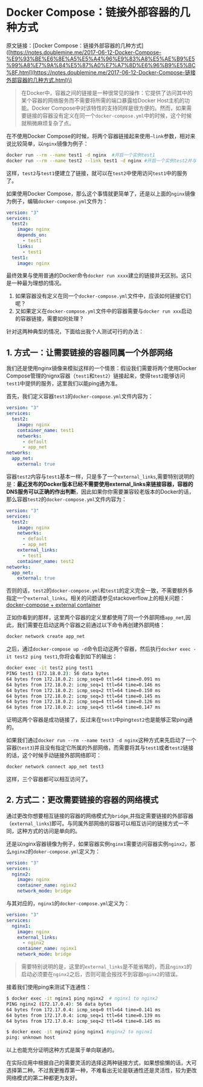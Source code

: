 # Docker Compose：链接外部容器的几种方式

原文链接：\[Docker Compose：链接外部容器的几种方式\]\([https://notes.doublemine.me/2017-06-12-Docker-Compose-%E9%93%BE%E6%8E%A5%E5%A4%96%E9%83%A8%E5%AE%B9%E5%99%A8%E7%9A%84%E5%87%A0%E7%A7%8D%E6%96%B9%E5%BC%8F.html](https://notes.doublemine.me/2017-06-12-Docker-Compose-链接外部容器的几种方式.html)\)

> 在Docker中，容器之间的链接是一种很常见的操作：它提供了访问其中的某个容器的网络服务而不需要将所需的端口暴露给Docker Host主机的功能。Docker Compose中对该特性的支持同样是很方便的。然而，如果需要链接的容器没有定义在同一个`docker-compose.yml`中的时候，这个时候就稍微麻烦复杂了点。

在不使用Docker Compose的时候，将两个容器链接起来使用`—link`参数，相对来说比较简单，以`nginx`镜像为例子：

```bash
docker run --rm --name test1 -d nginx  #开启一个实例test1
docker run --rm --name test2 --link test1 -d nginx #开启一个实例test2并与test1建立链接
```

这样，`test2`与`test1`便建立了链接，就可以在`test2`中使用访问`test1`中的服务了。

如果使用Docker Compose，那么这个事情就更简单了，还是以上面的`nginx`镜像为例子，编辑`docker-compose.yml`文件为：

```yaml
version: "3"
services:
  test2:
    image: nginx
    depends_on:
      - test1
    links:
      - test1
  test1:
    image: nginx
```

最终效果与使用普通的Docker命令`docker run xxxx`建立的链接并无区别。这只是一种最为理想的情况。

1. 如果容器没有定义在同一个`docker-compose.yml`文件中，应该如何链接它们呢？
2. 又如果定义在`docker-compose.yml`文件中的容器需要与`docker run xxx`启动的容器链接，需要如何处理？

针对这两种典型的情况，下面给出我个人测试可行的办法：

## 1. 方式一：让需要链接的容器同属一个外部网络

我们还是使用nginx镜像来模拟这样的一个情景：假设我们需要将两个使用Docker Compose管理的nignx容器（`test1`和`test2`）链接起来，使得`test2`能够访问`test1`中提供的服务，这里我们以能ping通为准。

首先，我们定义容器`test1`的`docker-compose.yml`文件内容为：

```yaml
version: "3"
services:
  test2:
    image: nginx
    container_name: test1
    networks:
      - default
      - app_net
networks:
  app_net:
    external: true
```

容器`test2`内容与`test1`基本一样，只是多了一个`external_links`,需要特别说明的是：**最近发布的Docker版本已经不需要使用external\_links来链接容器，容器的DNS服务可以正确的作出判断**，因此如果你你需要兼容较老版本的Docker的话，那么容器`test2`的`docker-compose.yml`文件内容为：

```yaml
version: "3"
services:
  test2:
    image: nginx
    networks:
      - default
      - app_net
    external_links:
      - test1
    container_name: test2
networks:
  app_net:
    external: true
```

否则的话，`test2`的`docker-compose.yml`和`test1`的定义完全一致，不需要额外多指定一个`external_links`。相关的问题请参见stackoverflow上的相关问题：[docker-compose + external container](https://stackoverflow.com/questions/39067295/docker-compose-external-container)

正如你看到的那样，这里两个容器的定义里都使用了同一个外部网络`app_net`,因此，我们需要在启动这两个容器之前通过以下命令再创建外部网络：

```bash
docker network create app_net
```

之后，通过`docker-compose up -d`命令启动这两个容器，然后执行`docker exec -it test2 ping test1`,你将会看到如下的输出：

```bash
docker exec -it test2 ping test1
PING test1 (172.18.0.2): 56 data bytes
64 bytes from 172.18.0.2: icmp_seq=0 ttl=64 time=0.091 ms
64 bytes from 172.18.0.2: icmp_seq=1 ttl=64 time=0.146 ms
64 bytes from 172.18.0.2: icmp_seq=2 ttl=64 time=0.150 ms
64 bytes from 172.18.0.2: icmp_seq=3 ttl=64 time=0.145 ms
64 bytes from 172.18.0.2: icmp_seq=4 ttl=64 time=0.126 ms
64 bytes from 172.18.0.2: icmp_seq=5 ttl=64 time=0.147 ms
```

证明这两个容器是成功链接了，反过来在`test1`中ping`test2`也是能够正常ping通的。

如果我们通过`docker run --rm --name test3 -d nginx`这种方式来先启动了一个容器\(`test3`\)并且没有指定它所属的外部网络，而需要将其与`test1`或者`test2`链接的话，这个时候手动链接外部网络即可：

```bash
docker network connect app_net test3
```

这样，三个容器都可以相互访问了。

## 2. 方式二：更改需要链接的容器的网络模式

通过更改你想要相互链接的容器的网络模式为`bridge`,并指定需要链接的外部容器（`external_links`\)即可。与同属外部网络的容器可以相互访问的链接方式一不同，这种方式的访问是单向的。

还是以nginx容器镜像为例子，如果容器实例`nginx1`需要访问容器实例`nginx2`，那么`nginx2`的`doker-compose.yml`定义为：

```yaml
version: "3"
services:
  nginx2:
    image: nginx
    container_name: nginx2
    network_mode: bridge
```

与其对应的，`nginx1`的`docker-compose.yml`定义为：

```yaml
version: "3"
services:
  nginx1:
    image: nginx
    external_links:
      - nginx2
    container_name: nginx1
    network_mode: bridge
```

> 需要特别说明的是，这里的`external_links`是不能省略的，而且`nginx1`的启动必须要在`nginx2`之后，否则可能会报找不到容器`nginx2`的错误。

接着我们使用ping来测试下连通性：

```bash
$ docker exec -it nginx1 ping nginx2  # nginx1 to nginx2
PING nginx2 (172.17.0.4): 56 data bytes
64 bytes from 172.17.0.4: icmp_seq=0 ttl=64 time=0.141 ms
64 bytes from 172.17.0.4: icmp_seq=1 ttl=64 time=0.139 ms
64 bytes from 172.17.0.4: icmp_seq=2 ttl=64 time=0.145 ms

$ docker exec -it nginx2 ping nginx1 #nginx2 to nginx1
ping: unknown host
```

以上也能充分证明这种方式是属于单向联通的。

在实际应用中根据自己的需要灵活的选择这两种链接方式，如果想偷懒的话，大可选择第二种。不过我更推荐第一种，不难看出无论是联通性还是灵活性，较为更改网络模式的第二种都更为友好。

